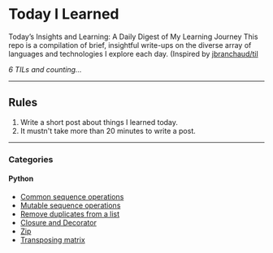 # Today I Learned

Today’s Insights and Learning: A Daily Digest of My Learning Journey
This repo is a compilation of brief, insightful write-ups on the diverse array of languages and technologies I explore each day.
(Inspired by [jbranchaud/til](https://github.com/jbranchaud/til)

*6 TILs and counting...*

---

## Rules

1. Write a short post about things I learned today.
2. It mustn't take more than 20 minutes to write a post.

---

### Categories

#### Python

- [Common sequence operations](python/common-sequence-operations.md)
- [Mutable sequence operations](python/mutable-sequence-operations.md)
- [Remove duplicates from a list](python/remove-duplicates.md)
- [Closure and Decorator](python/closure.md)
- [Zip](python/zip.md)
- [Transposing matrix](python/transpose-matrix.md)
